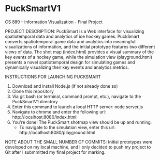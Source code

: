 # PuckSmartV1
CS 889 - Information Visualization - Final Project

PROJECT DESCRIPTION:
PuckSmart is a Web interface for visualizing spatiotemporal data and analytics of ice hockey games. PuckSmart converts spatiotemporal game data and analytics into meaningful visualizations of information, and the initial prototype features two different views of data. The shot map (index.html) provides a visual summary of the key events of a hockey game, while the simulation view (playground.html) presents a novel spatiotemporal design for simulating games and dynamically visualizing their key events and analytics metrics.

INSTRUCTIONS FOR LAUNCHING PUCKSMART
1) Download and install Node.js (if not already done so)
2) Clone this repository
3) Via git bash (or terminal, command prompt, etc.), navigate to the PuckSmartV1 directory
4) Enter this command to launch a local HTTP server: node server.js
5) Navigate to chrome and enter the following url: http://localhost:8080/index.html
6) You're done! The PuckSmart shotmap view should be up and running.
   - To navigate to the simulation view, enter this url: http://localhost:8080/playground.html
   
NOTE ABOUT THE SMALL NUMBER OF COMMITS:
Initial prototypes were developed on my local machine, and I only decided to push my project to Git after I submmitted my final project for marking.
